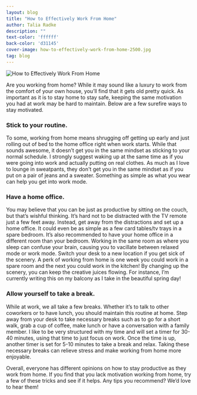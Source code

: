 ```yaml
---
layout: blog
title: "How to Effectively Work From Home"
author: Talia Radke
description: ""
text-color: 'ffffff'
back-color: 'd31145'
cover-image: how-to-effectively-work-from-home-2500.jpg
tag: blog
---
```


<img data-aos="fade-up" src="/img/blog/how-to-effectively-work-from-home-2500.jpg"
alt="How to Effectively Work From Home"
srcset="
/img/blog/how-to-effectively-work-from-home-2500.jpg 2400w,
/img/blog/how-to-effectively-work-from-home-1800.jpg 1800w,
/img/blog/how-to-effectively-work-from-home-1200.jpg 1200w,
/img/blog/how-to-effectively-work-from-home-900.jpg 900w,
/img/blog/how-to-effectively-work-from-home-600.jpg 600w,
/img/blog/how-to-effectively-work-from-home-600.jpg 400w" />

Are you working from home? While it may sound like a luxury to work from the comfort
of your own house, you’ll find that it gets old pretty quick. As important as it is to stay
home to stay safe, keeping the same motivation you had at work may be hard to
maintain. Below are a few surefire ways to stay motivated.

### Stick to your routine.
To some, working from home means shrugging off getting
up early and just rolling out of bed to the home office right when work starts.
While that sounds awesome, it doesn’t get you in the same mindset as
sticking to your normal schedule. I strongly suggest waking up at the same
time as if you were going into work and actually putting on real clothes. As
much as I love to lounge in sweatpants, they don't get you in the same
mindset as if you put on a pair of jeans and a sweater. Something as
simple as what you wear can help you get into work mode.

### Have a home office.
You may believe that you can be just as productive by sitting on the couch,
but that’s wishful thinking. It’s hard not to be distracted with the TV remote
just a few feet away. Instead, get away from the distractions and set up a
home office. It could even be as simple as a few card tables/tv trays in a
spare bedroom. It’s also recommended to have your home office in a
different room than your bedroom. Working in the same room as where
you sleep can confuse your brain, causing you to vacillate between
relaxed mode or work mode. Switch your desk to a new location if you get
sick of the scenery. A perk of working from home is one week you could
work in a spare room and the next you could work in the kitchen! By
changing up the scenery, you can keep the creative juices flowing. For
instance, I’m currently writing this on my balcony as I take in the beautiful
spring day!

### Allow yourself to take a break.
While at work, we all take a few breaks. Whether it’s to talk to other
coworkers or to have lunch, you should maintain this routine at home.
Step away from your desk to take necessary breaks such as to go for a short
walk, grab a cup of coffee, make lunch or have a conversation with a
family member. I like to be very structured with my time and will set a timer
for 30-40 minutes, using that time to just focus on work. Once the time is up,
another timer is set for 5-10 minutes to take a break and relax. Taking
these necessary breaks can relieve stress and make working from home
more enjoyable.

Overall, everyone has different opinions on how to stay productive as they work from
home. If you find that you lack motivation working from home, try a few of these tricks
and see if it helps. Any tips you recommend? We’d love to hear them!
